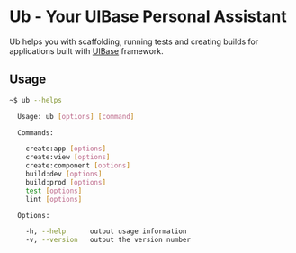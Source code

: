 Ub - Your UIBase Personal Assistant
===================================

Ub helps you with scaffolding, running tests and creating builds for applications built with
[UIBase](http://www.uibase.net) framework.

Usage
-----

```bash
~$ ub --helps

  Usage: ub [options] [command]

  Commands:

    create:app [options]
    create:view [options]
    create:component [options]
    build:dev [options]
    build:prod [options]
    test [options]
    lint [options]

  Options:

    -h, --help      output usage information
    -v, --version   output the version number
```

